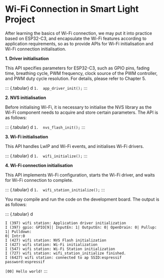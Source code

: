 # Wi-Fi Connection in Smart Light Project
After learning the basics of Wi-Fi connection, we may put it into
practice based on ESP32-C3, and encapsulate the Wi-Fi features according
to application requirements, so as to provide APIs for Wi-Fi
initialisation and Wi-Fi connection initialisation.

**1. Driver initialisation**

This API specifies parameters for ESP32-C3, such as GPIO pins, fading
time, breathing cycle, PWM frequency, clock source of the PWM
controller, and PWM duty cycle resolution. For details, please refer to
Chapter 5.

::: {.tabular}
d `1.  app_driver_init();`
:::

**2. NVS initialisation**

Before initialising Wi-Fi, it is necessary to initialise the NVS library
as the Wi-Fi component needs to acquire and store certain parameters.
The API is as follows:

::: {.tabular}
d `1.  nvs_flash_init();`
:::

**3. Wi-Fi initialisation**

This API handles LwIP and Wi-Fi events, and initialises Wi-Fi drivers.

::: {.tabular}
d `1.  wifi_initialize();`
:::

**4. Wi-Fi connection initialisation**

This API implements Wi-Fi configuration, starts the Wi-Fi driver, and
waits for Wi-Fi connection to complete.

::: {.tabular}
d `1.  wifi_station_initialize();`
:::

You may compile and run the code on the development board. The output is
as follows:

::: {.tabular}
d

    I (397) wifi station: Application driver initialization
    I (397) gpio: GPIO[9]| InputEn: 1| OutputEn: 0| OpenDrain: 0| Pullup: 1| Pulldown: 
    0| Intr:0
    I (427) wifi station: NVS Flash initialization
    I (427) wifi station: Wi-Fi initialization
    I (547) wifi station: Wi-Fi Station initialization
    I (727) wifi station: wifi_station_initialize finished.
    I (6427) wifi station: connected to ap SSID:espressif password:espressif

`[00] Hello world!`
:::